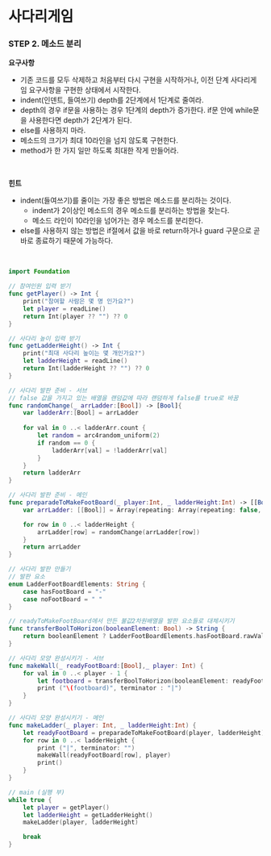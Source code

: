# 사다리게임

### STEP 2. 메소드 분리

**요구사항**

- 기존 코드를 모두 삭제하고 처음부터 다시 구현을 시작하거나, 이전 단계 사다리게임 요구사항을 구현한 상태에서 시작한다.
- indent(인덴트, 들여쓰기) depth를 2단계에서 1단계로 줄여라.
- depth의 경우 if문을 사용하는 경우 1단계의 depth가 증가한다. if문 안에 while문을 사용한다면 depth가 2단계가 된다.
- else를 사용하지 마라.
- 메소드의 크기가 최대 10라인을 넘지 않도록 구현한다.
- method가 한 가지 일만 하도록 최대한 작게 만들어라.

<br>

**힌트**

- indent(들여쓰기)를 줄이는 가장 좋은 방법은 메소드를 분리하는 것이다.
  - indent가 2이상인 메소드의 경우 메소드를 분리하는 방법을 찾는다.
  - 메소드 라인이 10라인을 넘어가는 경우 메소드를 분리한다.
- else를 사용하지 않는 방법은 if절에서 값을 바로 return하거나 guard 구문으로 곧바로 종료하기 때문에 가능하다.

<br>

```swift
import Foundation

// 참여인원 입력 받기
func getPlayer() -> Int {
    print("참여할 사람은 몇 명 인가요?")
    let player = readLine()
    return Int(player ?? "") ?? 0
}

// 사다리 높이 입력 받기
func getLadderHeight() -> Int {
    print("최대 사다리 높이는 몇 개인가요?")
    let ladderHeight = readLine()
    return Int(ladderHeight ?? "") ?? 0
}

// 사다리 발판 준비 - 서브
// false 값을 가지고 있는 배열을 랜덤값에 따라 랜덤하게 false를 true로 바꿈
func randomChange(_ arrLadder:[Bool]) -> [Bool]{
    var ladderArr:[Bool] = arrLadder
    
    for val in 0 ..< ladderArr.count {
        let random = arc4random_uniform(2)
        if random == 0 {
            ladderArr[val] = !ladderArr[val]
        }
    }
    return ladderArr
}

// 사다리 발판 준비 - 메인
func preparadeToMakeFootBoard(_ player:Int, _ ladderHeight:Int) -> [[Bool]] {
    var arrLadder: [[Bool]] = Array(repeating: Array(repeating: false, count: player - 1), count: ladderHeight)

    for row in 0 ..< ladderHeight {
        arrLadder[row] = randomChange(arrLadder[row])
    }
    return arrLadder
}

// 사다리 발판 만들기
// 발판 요소
enum LadderFootBoardElements: String {
    case hasFootBoard = "-"
    case noFootBoard = " "
}

// readyToMakeFootBoard에서 만든 불값2차원배열을 발판 요소들로 대체시키기
func transferBoolToHorizon(booleanElement: Bool) -> String {
    return booleanElement ? LadderFootBoardElements.hasFootBoard.rawValue : LadderFootBoardElements.noFootBoard.rawValue
}

// 사다리 모양 완성시키기 - 서브
func makeWall(_ readyFootBoard:[Bool],_ player: Int) {
    for val in 0 ..< player - 1 {
        let footboard = transferBoolToHorizon(booleanElement: readyFootBoard[val])
        print ("\(footboard)", terminator : "|")
    }
}

// 사다리 모양 완성시키기 - 메인
func makeLadder(_ player: Int, _ ladderHeight:Int) {
    let readyFootBoard = preparadeToMakeFootBoard(player, ladderHeight)
    for row in 0 ..< ladderHeight {
        print ("|", terminator: "")
        makeWall(readyFootBoard[row], player)
        print()
    }
}

// main (실행 부)
while true {
    let player = getPlayer()
    let ladderHeight = getLadderHeight()
    makeLadder(player, ladderHeight)

    break
}

```
